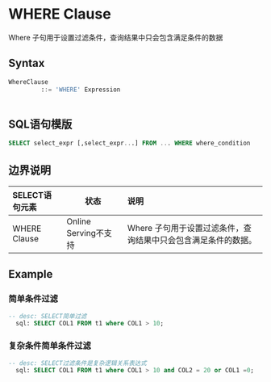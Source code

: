 # WHERE Clause

Where 子句用于设置过滤条件，查询结果中只会包含满足条件的数据

## Syntax

```sql
WhereClause
         ::= 'WHERE' Expression
         
```

## SQL语句模版

```SQL
SELECT select_expr [,select_expr...] FROM ... WHERE where_condition
```

## 边界说明

| SELECT语句元素 | 状态                 | 说明                                                         |
| :------------- | -------------------- | :----------------------------------------------------------- |
| WHERE Clause   | Online Serving不支持 | Where 子句用于设置过滤条件，查询结果中只会包含满足条件的数据。 |

## Example

### 简单条件过滤

```SQL
-- desc: SELECT简单过滤
  sql: SELECT COL1 FROM t1 where COL1 > 10;
```

### 复杂条件简单条件过滤

```sql
-- desc: SELECT过滤条件是复杂逻辑关系表达式
  sql: SELECT COL1 FROM t1 where COL1 > 10 and COL2 = 20 or COL1 =0;
```

